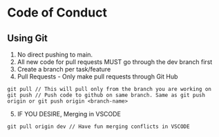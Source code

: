 # Code of Conduct

## Using Git

1. No direct pushing to main.
2. All new code for pull requests MUST go through the dev branch first
3. Create a branch per task/feature
4. Pull Requests - Only make pull requests through Git Hub

```
git pull // This will pull only from the branch you are working on
git push // Push code to github on same branch. Same as git push origin or git push origin <branch-name>
```

5. IF YOU DESIRE, Merging in VSCODE

```
git pull origin dev // Have fun merging conflicts in VSCODE
```
